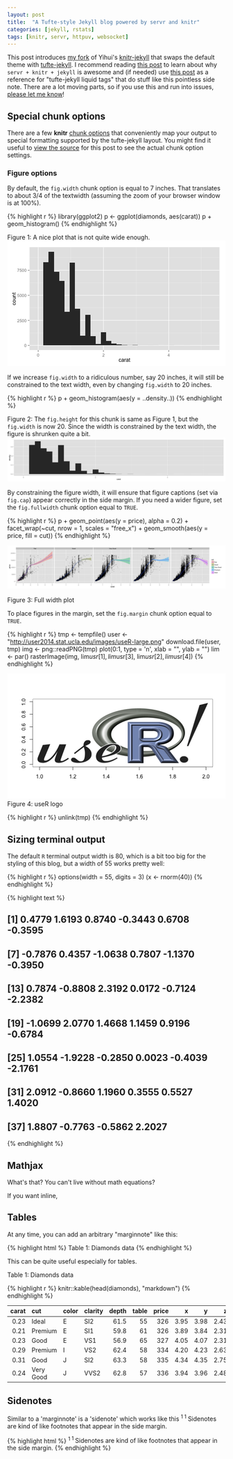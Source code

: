 ```yaml
---
layout: post
title:  "A Tufte-style Jekyll blog powered by servr and knitr"
categories: [jekyll, rstats]
tags: [knitr, servr, httpuv, websocket]
---
```


<span class='newthought'>This post introduces</span> [my fork](http://github.com/cpsievert/knitr-jekyll) of Yihui's [knitr-jekyll](https://github.com/yihui/knitr-jekyll) that swaps the default theme with [tufte-jekyll](https://github.com/clayh53/tufte-jekyll). I recommend reading [this post](http://yihui.name/knitr-jekyll/2014/09/jekyll-with-knitr.html) to learn about why `servr + knitr + jekyll` is awesome and (if needed) use [this post](http://clayh53.github.io/tufte-jekyll/articles/15/tufte-style-jekyll-blog/) as a reference for "tufte-jekyll liquid tags" that do stuff like this <span class='newthought'>pointless side note</span>. There are a lot moving parts, so if you use this and run into issues, [please let me know](https://github.com/cpsievert/knitr-jekyll)!



## Special chunk options

There are a few **knitr** [chunk options](http://yihui.name/knitr/options/) that conveniently map your output to special formatting supported by the tufte-jekyll layout. You might find it useful to [view the source](https://raw.githubusercontent.com/cpsievert/knitr-jekyll/gh-pages/_source/2015-04-20-jekyll-tufte-servr.Rmd) for this post to see the actual chunk option settings.

### Figure options

By default, the `fig.width` chunk option is equal to 7 inches. That translates to about 3/4 of the textwidth (assuming the zoom of your browser window is at 100%). 


{% highlight r %}
library(ggplot2)
p <- ggplot(diamonds, aes(carat)) 
p + geom_histogram()
{% endhighlight %}

<span class='marginnote'>Figure 1: A nice plot that is not quite wide enough.</span><img class='fullwidth' src='/figure/source/2015-04-20-jekyll-tufte-servr/skinny-1.png'/>

If we increase `fig.width` to a ridiculous number, say 20 inches, it will still be constrained to the text width, even by changing `fig.width` to 20 inches. 


{% highlight r %}
p + geom_histogram(aes(y = ..density..))
{% endhighlight %}

<span class='marginnote'>Figure 2: The `fig.height` for this chunk is same as Figure 1, but the `fig.width` is now 20. Since the width is constrained by the text width, the figure is shrunken quite a bit.</span><img class='fullwidth' src='/figure/source/2015-04-20-jekyll-tufte-servr/wide-1.png'/>

By constraining the figure width, it will ensure that figure captions (set via `fig.cap`) appear correctly in the side margin. If you need a wider figure, set the `fig.fullwidth` chunk option equal to `TRUE`.


{% highlight r %}
p + geom_point(aes(y = price), alpha = 0.2) + 
  facet_wrap(~cut, nrow = 1, scales = "free_x") +
  geom_smooth(aes(y = price, fill = cut))
{% endhighlight %}

<div><img class='fullwidth' src='/figure/source/2015-04-20-jekyll-tufte-servr/full-1.png'/></div><p><span class='marginnote'>Figure 3: Full width plot</span></p>

To place figures in the margin, set the `fig.margin` chunk option equal to `TRUE`.


{% highlight r %}
tmp <- tempfile()
user <- "http://user2014.stat.ucla.edu/images/useR-large.png"
download.file(user, tmp)
img <- png::readPNG(tmp)
plot(0:1, type = 'n', xlab = "", ylab = "")
lim <- par()
rasterImage(img, lim$usr[1], lim$usr[3], lim$usr[2], lim$usr[4])
{% endhighlight %}

<span class='marginnote'><img class='fullwidth' src='/figure/source/2015-04-20-jekyll-tufte-servr/margin-1.png'/>Figure 4: useR logo</span>

{% highlight r %}
unlink(tmp)
{% endhighlight %}


## Sizing terminal output
 
The default `R` terminal output width is 80, which is a bit too big for the styling of this blog, but a width of 55 works pretty well:


{% highlight r %}
options(width = 55, digits = 3)
(x <- rnorm(40))
{% endhighlight %}



{% highlight text %}
##  [1]  0.4779  1.6193  0.8740 -0.3443  0.6708 -0.3595
##  [7] -0.7876  0.4357 -1.0638  0.7807 -1.1370 -0.3950
## [13]  0.7874 -0.8808  2.3192  0.0172 -0.7124 -2.2382
## [19] -1.0699  2.0770  1.4668  1.1459  0.9196 -0.6784
## [25]  1.0554 -1.9228 -0.2850  0.0023 -0.4039 -2.1761
## [31]  2.0912 -0.8660  1.1960  0.3555  0.5527  1.4020
## [37]  1.8807 -0.7763 -0.5862  2.2027
{% endhighlight %}

## Mathjax

What's that? You can't live without math equations?

<script type="math/tex; mode=display">
x = {-b \pm \sqrt{b^2-4ac} \over 2a}.
</script>

If you want inline, <script type="math/tex"> \alpha </script>

## Tables


At any time, you can add an arbitrary "marginnote" like this:

{% highlight html %}
<span class='marginnote'>
  Table 1: Diamonds data
</span>
{% endhighlight %}

This can be quite useful especially for tables.

<span class='marginnote'> Table 1: Diamonds data </span>


{% highlight r %}
knitr::kable(head(diamonds), "markdown")
{% endhighlight %}



| carat|cut       |color |clarity | depth| table| price|    x|    y|    z|
|-----:|:---------|:-----|:-------|-----:|-----:|-----:|----:|----:|----:|
|  0.23|Ideal     |E     |SI2     |  61.5|    55|   326| 3.95| 3.98| 2.43|
|  0.21|Premium   |E     |SI1     |  59.8|    61|   326| 3.89| 3.84| 2.31|
|  0.23|Good      |E     |VS1     |  56.9|    65|   327| 4.05| 4.07| 2.31|
|  0.29|Premium   |I     |VS2     |  62.4|    58|   334| 4.20| 4.23| 2.63|
|  0.31|Good      |J     |SI2     |  63.3|    58|   335| 4.34| 4.35| 2.75|
|  0.24|Very Good |J     |VVS2    |  62.8|    57|   336| 3.94| 3.96| 2.48|

## Sidenotes

Similar to a 'marginnote' is a 'sidenote' which works like this
<sup class='sidenote-number'>
 1
</sup>
<span class='sidenote'>
  <sup class='sidenote-number'> 1 </sup> 
  Sidenotes are kind of like footnotes that appear in the side margin.
</span> 

{% highlight html %}
<sup class='sidenote-number'>
 1
</sup>
<span class='sidenote'>
  <sup class='sidenote-number'> 1 </sup> 
  Sidenotes are kind of like footnotes that appear in the side margin.
</span> 
{% endhighlight %}
